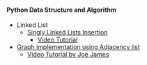 #### Python Data Structure and Algorithm

 - Linked List
   - [Singly Linked Lists Insertion](a00100_singly_linked_lists_insertion.ipynb)
     - [Video Tutorial](https://www.youtube.com/watch?v=FSsriWQ0qYE&list=PL5tcWHG-UPH112e7AN7C-fwDVPVrt0wpV&index=5)
 - [Graph implementation using Adjacency list](a00600_graph_adjacency_list.ipynb)
   - [Video Tutorial by Joe James](https://www.youtube.com/watch?v=HDUzBEG1GlA)